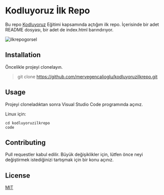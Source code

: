 # Kodluyoruz İlk Repo #

Bu repo [Kodluyoruz](https://www.kodluyoruz.org/) Eğitimi kapsamında açtığım ilk repo. İçerisinde bir adet README dosyası, bir adet de index.html barındırıyor.

![ilkrepogorsel](https://i.ibb.co/WFFVD5W/ilkrepo-ss.png)

[](https://github.com/Kodluyoruz/taskforce/blob/main/git/odev1/ornekreadme.md#installation)

## Installation ##

Öncelikle projeyi clonelayın.

>git clone <https://github.com/mervegencalioglu/kodluyoruzilkrepo.git>

## Usage ##

Projeyi cloneladıktan sonra Visual Studio Code programında açınız.

Linux için:

```
cd kodluyoruzilkrepo
code
```

## Contributing ##

Pull requestler kabul edilir. Büyük değişiklikler için, lütfen önce neyi değiştirmek istediğinizi tartışmak için bir konu açınız.

## License ##

[MIT](https://choosealicense.com/licenses/mit/)
